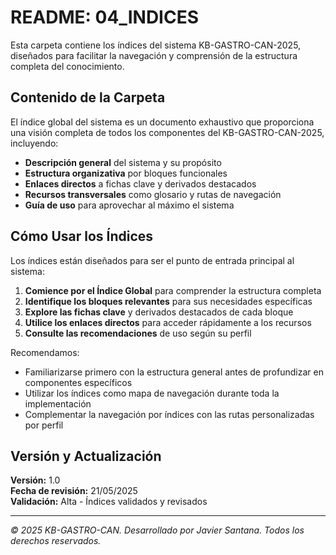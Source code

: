 # README: 04_INDICES

Esta carpeta contiene los índices del sistema KB-GASTRO-CAN-2025, diseñados para facilitar la navegación y comprensión de la estructura completa del conocimiento.

## Contenido de la Carpeta

El índice global del sistema es un documento exhaustivo que proporciona una visión completa de todos los componentes del KB-GASTRO-CAN-2025, incluyendo:

- **Descripción general** del sistema y su propósito
- **Estructura organizativa** por bloques funcionales
- **Enlaces directos** a fichas clave y derivados destacados
- **Recursos transversales** como glosario y rutas de navegación
- **Guía de uso** para aprovechar al máximo el sistema

## Cómo Usar los Índices

Los índices están diseñados para ser el punto de entrada principal al sistema:

1. **Comience por el Índice Global** para comprender la estructura completa
2. **Identifique los bloques relevantes** para sus necesidades específicas
3. **Explore las fichas clave** y derivados destacados de cada bloque
4. **Utilice los enlaces directos** para acceder rápidamente a los recursos
5. **Consulte las recomendaciones** de uso según su perfil

Recomendamos:
- Familiarizarse primero con la estructura general antes de profundizar en componentes específicos
- Utilizar los índices como mapa de navegación durante toda la implementación
- Complementar la navegación por índices con las rutas personalizadas por perfil

## Versión y Actualización

**Versión:** 1.0  
**Fecha de revisión:** 21/05/2025  
**Validación:** Alta - Índices validados y revisados

---

*© 2025 KB-GASTRO-CAN. Desarrollado por Javier Santana. Todos los derechos reservados.*
